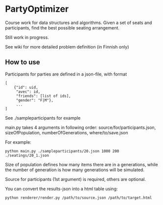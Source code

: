 PartyOptimizer
==============

Course work for data structures and algorithms. Given a set of seats and participants, find the best possible seating arrangement. 

Still work in progress.

See wiki for more detailed problem definition (in Finnish only)

How to use
----------

Participants for parties are defined in a json-file, with format

	[
		{"id": uid,
		 "avec": id,
		 "friends": [list of ids],
		 "gender": "F|M"},
		 ...
	]

See ./sampleparticipants for example

main.py takes 4 arguments in following order: source/for/participants.json, sizeOfPopulation, numberOfGenerations, where/to/save.json

For example:

	python main.py ./sampleparticipants/20.json 1000 200 ./seatings/20_1.json  


Size of population defines how many items there are in a generations, while the number of generation is how many generations will be simulated.

Source for participants (1st argument) is required, others are optional.

You can convert the results-json into a html table using:
	
	python renderer/render.py /path/to/source.json /path/to/target.html




